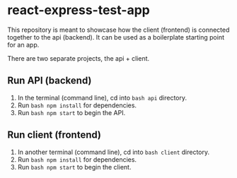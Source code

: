 
# react-express-test-app

This repository is meant to showcase how the client (frontend) is connected together to the api (backend).
It can be used as a boilerplate starting point for an app.

There are two separate projects, the api + client.

## Run API (backend)

1. In the terminal (command line), cd into ```bash api``` directory.
2. Run ```bash npm install``` for dependencies.
3. Run ```bash npm start``` to begin the API.

## Run client (frontend)

1. In another terminal (command line), cd into ```bash client``` directory.
2. Run ```bash npm install``` for dependencies.
3. Run ```bash npm start``` to begin the client.
